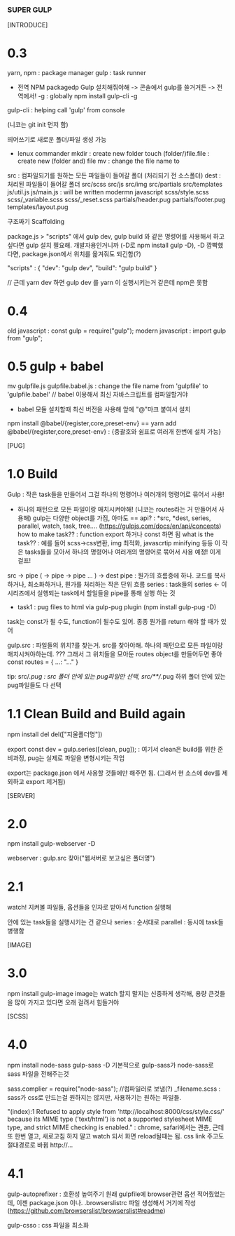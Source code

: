 ### SUPER GULP

[INTRODUCE]

# 0.3

yarn, npm : package manager
gulp : task runner

- 전역 NPM packagedp Gulp 설치해줘야해
  -> 콘솔에서 gulp를 쓸거거든
  -> 전역에서! -g : globally
  npm install gulp-cli -g

gulp-cli : helping call 'gulp' from console

(니코는 git init 먼저 함)

띄어쓰기로 새로운 폴더/파일 생성 가능

- lenux commander
  mkdir : create new folder
  touch (folder/)file.file : create new (folder and) file
  mv <old> <new> : change the file name <old> to <new>

src : 컴파일되기를 원하는 모든 파일들이 들어갈 폴더 (처리되기 전 소스폴더)
dest : 처리된 파일들이 들어갈 폴더
src/scss src/js src/img src/partials src/templates
js/util.js js/main.js : will be written modermn javascript
scss/style.scss scss/\_variable.scss scss/\_reset.scss
partials/header.pug partials/footer.pug
templates/layout.pug

구조짜기 Scaffolding

package.js > "scripts" 에서 gulp dev, gulp build 와 같은 명령어를 사용해서 하고 싶다면 gulp 설치 필요해. 개발자용인거니까 (-D로 npm install gulp -D), -D 깜빡했다면, package.json에서 위치를 옮겨줘도 되긴함(?)

"scripts" : {
"dev": "gulp dev",
"build": "gulp build"
}

// 근데 yarn dev 하면 gulp dev 를 yarn 이 실행시키는거 같은데
npm은 못함

# 0.4

old javascript : const gulp = require("gulp");
modern javascript : import gulp from "gulp";

# 0.5 gulp + babel

mv gulpfile.js gulpfile.babel.js : change the file name from 'gulpfile' to 'gulpfile.babel'
// babel 이용해서 최신 자바스크립트를 컴파일할거야

- babel 모듈 설치할때 최신 버전을 사용해 앞에 "@"마크 붙여서 설치

npm install @babel/{register,core,preset-env} == yarn add @babel/{register,core,preset-env}
: {중괄호와 쉼표로 여러개 한번에 설치 가능}

[PUG]

# 1.0 Build

Gulp : 작은 task들을 만들어서 그걸 하나의 명령어나 여러개의 명령어로 묶어서 사용!

- 하나의 패턴으로 모든 파일이랑 매치시켜야해! (니코는 routes라는 거 만들어서 사용해)
  gulp는 다양한 object를 가짐, 아마도 == api? : \*src, \*dest, series, parallel, watch, task, tree.... (<https://gulpjs.com/docs/en/api/concepts>)
  how to make task?? : function export 하거나 const 하면 됨
  what is the task?? : 예를 들어 scss->css변환, img 최적화, javascrtip minifying 등등
  이 작은 tasks들을 모아서 하나의 명령어나 여러개의 명령어로 묶어서 사용 예정! 이게 걸프!

src -> pipe ( -> pipe -> pipe ... ) -> dest
pipe : 뭔가의 흐름중에 하나. 코드를 복사하거나, 최소화하거나, 뭔가를 처리하는 작은 단위 흐름
series : task들의 series <- 이 시리즈에서 실행되는 task에서 할일들을 pipe를 통해 실행 하는 것

- task1 : pug files to html via gulp-pug plugin (npm install gulp-pug -D)

task는 const가 될 수도, function이 될수도 있어. 종종 뭔가를 return 해야 할 때가 있어

gulp.src : 파일들의 위치?를 찾는거.
src를 찾아야해. 하나의 패턴으로 모든 파일이랑 매치시켜야하는데. ???
그래서 그 위치들을 모아둔 routes object를 만들어두면 좋아
const routes = { ...: "..." }

tip: src/_.pug : src 폴더 안에 있는 pug파일만 선택, src/\*\*/_.pug 하위 폴더 안에 있는 pug파일들도 다 선택

# 1.1 Clean Build and Build again

npm install del
del(["지울폴더명"])

export const dev = gulp.series([clean, pug]);
: 여기서 clean은 build를 위한 준비과정, pug는 실제로 파일을 변형시키는 작업

export는 package.json 에서 사용할 것들에만 해주면 됨. (그래서 현 소스에 dev를 제외하고 export 제거됨)

[SERVER]

# 2.0

npm install gulp-webserver -D

webserver : gulp.src 찾아("웹서버로 보고싶은 폴더명")

# 2.1

watch! 지켜볼 파일들, 옵션들을 인자로 받아서 function 실행해

안에 있는 task들을 실행시키는 건 같으나
series : 순서대로
parallel : 동시에 task들 병행함

[IMAGE]

# 3.0

npm install gulp-image
image는 watch 할지 말지는 신중하게 생각해, 용량 큰것들을 많이 가지고 있다면 오래 걸려서 힘들거야

[SCSS]

# 4.0

npm install node-sass gulp-sass -D
기본적으로 gulp-sass가 node-sass로 sass 파일을 전해주는것

sass.complier = require("node-sass"); //컴파일러로 보냄(?)
\_filename.scss : sass가 css로 만드는걸 원하지는 않지만, 사용하기는 원하는 파일들.

"(index):1 Refused to apply style from 'http://localhost:8000/css/style.css/' because its MIME type ('text/html') is not a supported stylesheet MIME type, and strict MIME checking is enabled." : chrome, safari에서는 괜츈, 근데 또 한번 열고, 새로고침 하지 말고 watch 되서 화면 reload될때는 됨. css link 주고도 절대경로로 바뀜 http://...

# 4.1

gulp-autoprefixer : 호환성 높여주기
원래 gulpfile에 browser관련 옵션 적어줬었는데, 이젠 package.json 이나. .browserslistrc 파일 생성해서 거기에 작성
(<https://github.com/browserslist/browserslist#readme>)

gulp-csso : css 파일을 최소화
